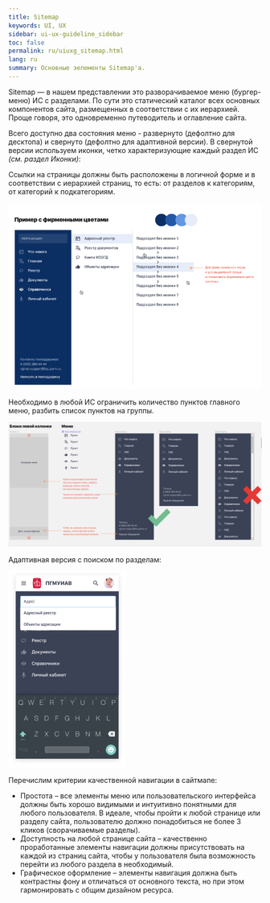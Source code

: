 ```yaml
---
title: Sitemap
keywords: UI, UX
sidebar: ui-ux-guideline_sidebar
toc: false
permalink: ru/uiuxg_sitemap.html
lang: ru
summary: Основные эелементы Sitemap'a.
---
```


Sitemap — в нашем представлении это разворачиваемое меню (бургер-меню) ИС с разделами. По сути это статический каталог всех основных компонентов сайта, размещенных в соответствии с их иерархией. Проще говоря, это одновременно путеводитель и оглавление сайта.

Всего доступно два состояния меню - развернуто (дефолтно для десктопа) и свернуто (дефолтно для адаптивной версии). В свернутой версии используем иконки, четко характеризующие каждый раздел ИС *(см. раздел Иконки)*:

Ссылки на страницы должны быть расположены в логичной форме и в соответствии с иерархией страниц, то есть: от разделов к категориям, от категорий к подкатегориям.

![Категории и подкатегории](../../../images/pages/guides/ui-ux-guideline/uiuxg_sitemap/2.png)

Необходимо в любой ИС ограничить количество пунктов главного меню, разбить список пунктов на группы.

![Разбиение на группы](../../../images/pages/guides/ui-ux-guideline/uiuxg_sitemap/3.png)

Адаптивная версия с поиском по разделам:

![Адаптивная версия с поиском](../../../images/pages/guides/ui-ux-guideline/uiuxg_sitemap/4.png)

Перечислим критерии качественной навигации в сайтмапе:

* Простота – все элементы меню или пользовательского интерфейса должны быть хорошо видимыми и интуитивно понятными для любого пользователя. В идеале, чтобы пройти к любой странице или разделу сайта, пользователю должно понадобиться не более 3 кликов (сворачиваемые разделы).
* Доступность на любой странице сайта – качественно проработанные элементы навигации должны присутствовать на каждой из страниц сайта, чтобы у пользователя была возможность перейти из любого раздела в необходимый.
* Графическое оформление – элементы навигация должна быть контрастны фону и отличаться от основного текста, но при этом гармонировать с общим дизайном ресурса.

